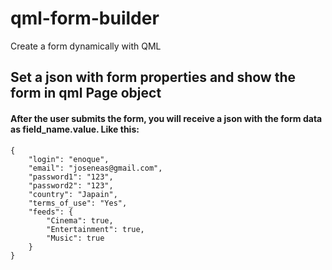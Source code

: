 # qml-form-builder
Create a form dynamically with QML

## Set a json with form properties and show the form in qml Page object



#### After the user submits the form, you will receive a json with the form data as field_name.value. Like this:
```
{
	"login": "enoque",
	"email": "joseneas@gmail.com",
	"password1": "123",
	"password2": "123",
	"country": "Japain",
	"terms_of_use": "Yes",
	"feeds": {
		"Cinema": true,
		"Entertainment": true,
		"Music": true
	}
}
```